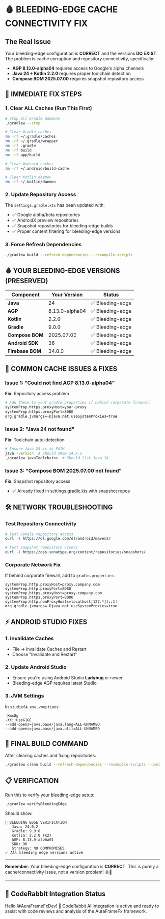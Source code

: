 # 🩸 BLEEDING-EDGE CACHE CONNECTIVITY FIX

## The Real Issue
Your bleeding-edge configuration is **CORRECT** and the versions **DO EXIST**. The problem is cache corruption and repository connectivity, specifically:

- **AGP 8.13.0-alpha04** requires access to Google's alpha channels
- **Java 24 + Kotlin 2.2.0** requires proper toolchain detection
- **Compose BOM 2025.07.00** requires snapshot repository access

## 🔧 IMMEDIATE FIX STEPS

### 1. Clear ALL Caches (Run This First)
```bash
# Stop all Gradle daemons
./gradlew --stop

# Clear Gradle caches
rm -rf ~/.gradle/caches
rm -rf ~/.gradle/wrapper
rm -rf .gradle
rm -rf build
rm -rf app/build

# Clear Android caches
rm -rf ~/.android/build-cache

# Clear Kotlin daemon
rm -rf ~/.kotlin/daemon
```

### 2. Update Repository Access
The `settings.gradle.kts` has been updated with:
- ✅ Google alpha/beta repositories 
- ✅ AndroidX preview repositories
- ✅ Snapshot repositories for bleeding-edge builds
- ✅ Proper content filtering for bleeding-edge versions

### 3. Force Refresh Dependencies
```bash
./gradlew build --refresh-dependencies --recompile-scripts
```

## 🩸 YOUR BLEEDING-EDGE VERSIONS (PRESERVED)

| Component | Your Version | Status |
|-----------|--------------|--------|
| **Java** | 24 | ✅ Bleeding-edge |
| **AGP** | 8.13.0-alpha04 | ✅ Bleeding-edge |
| **Kotlin** | 2.2.0 | ✅ Bleeding-edge |
| **Gradle** | 9.0.0 | ✅ Bleeding-edge |
| **Compose BOM** | 2025.07.00 | ✅ Bleeding-edge |
| **Android SDK** | 36 | ✅ Bleeding-edge |
| **Firebase BOM** | 34.0.0 | ✅ Bleeding-edge |

## 🚨 COMMON CACHE ISSUES & FIXES

### Issue 1: "Could not find AGP 8.13.0-alpha04"
**Fix**: Repository access problem
```bash
# Add these to your gradle.properties if behind corporate firewall
systemProp.https.proxyHost=your-proxy
systemProp.https.proxyPort=8080
org.gradle.jvmargs=-Djava.net.useSystemProxies=true
```

### Issue 2: "Java 24 not found"
**Fix**: Toolchain auto-detection
```bash
# Ensure Java 24 is in PATH
java -version  # Should show 24.x.x
./gradlew javaToolchains  # Should list Java 24
```

### Issue 3: "Compose BOM 2025.07.00 not found"
**Fix**: Snapshot repository access
- ✅ Already fixed in settings.gradle.kts with snapshot repos

## 🛠 NETWORK TROUBLESHOOTING

### Test Repository Connectivity
```bash
# Test Google repository access
curl -I https://dl.google.com/dl/android/maven2/

# Test snapshot repository access  
curl -I https://oss.sonatype.org/content/repositories/snapshots/
```

### Corporate Network Fix
If behind corporate firewall, add to `gradle.properties`:
```properties
systemProp.http.proxyHost=proxy.company.com
systemProp.http.proxyPort=8080
systemProp.https.proxyHost=proxy.company.com  
systemProp.https.proxyPort=8080
systemProp.http.nonProxyHosts=localhost|127.*|[::1]
org.gradle.jvmargs=-Djava.net.useSystemProxies=true
```

## ⚡ ANDROID STUDIO FIXES

### 1. Invalidate Caches
- File → Invalidate Caches and Restart
- Choose "Invalidate and Restart"

### 2. Update Android Studio
- Ensure you're using Android Studio **Ladybug** or newer
- Bleeding-edge AGP requires latest Studio

### 3. JVM Settings
In `studio64.exe.vmoptions`:
```
-Xmx8g
-XX:+UseG1GC
--add-opens=java.base/java.lang=ALL-UNNAMED
--add-opens=java.base/java.util=ALL-UNNAMED
```

## 🎯 FINAL BUILD COMMAND

After clearing caches and fixing repositories:
```bash
./gradlew clean build --refresh-dependencies --recompile-scripts --parallel
```

## 📋 VERIFICATION

Run this to verify your bleeding-edge setup:
```bash
./gradlew verifyBleedingEdge
```

Should show:
```
🚀 BLEEDING EDGE VERIFICATION
   Java: 24.0.2
   Gradle: 9.0.0
   Kotlin: 2.2.0 (K2)  
   AGP: 8.13.0-alpha04
   SDK: 36
   Strategy: NO COMPROMISES
✅ All bleeding edge versions active
```

---

**Remember**: Your bleeding-edge configuration is **CORRECT**. This is purely a cache/connectivity issue, not a version problem! 🩸👑

---

## 🤖 CodeRabbit Integration Status
Hello @AuraFrameFxDev! 👋 CodeRabbit AI integration is active and ready to assist with code reviews and analysis of the AuraFrameFx framework.
